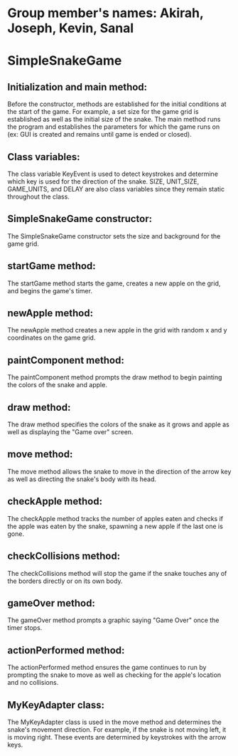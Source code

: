 # Group member's names: Akirah, Joseph, Kevin, Sanal

# SimpleSnakeGame

## Initialization and main method:
Before the constructor, methods are established for the initial conditions at the start of the game.
For example, a set size for the game grid is established as well as the initial size of the snake.
The main method runs the program and establishes the parameters for which the
game runs on (ex: GUI is created and remains until game is ended or closed).
## Class variables:
The class variable KeyEvent is used to detect keystrokes and determine which key is used for the direction of the snake.
SIZE, UNIT_SIZE, GAME_UNITS, and DELAY are also class variables since they remain static throughout the class.
## SimpleSnakeGame constructor:
The SimpleSnakeGame constructor sets the size and background for the game grid.

## startGame method:
The startGame method starts the game, creates a new apple on the grid, and begins the game's timer.
## newApple method:
The newApple method creates a new apple in the grid with random x and y coordinates on the game grid.
## paintComponent method:
The paintComponent method prompts the draw method to begin painting the colors of the snake and apple.
## draw method:
The draw method specifies the colors of the snake as it grows and apple
as well as displaying the "Game over" screen.
## move method:
The move method allows the snake to move in the direction
of the arrow key as well as directing the snake's body with its head.
## checkApple method:
The checkApple method tracks the number of apples eaten and checks if the 
apple was eaten by the snake, spawning a new apple if the last one is gone.
## checkCollisions method:
The checkCollisions method will stop the game if the snake touches any of the 
borders directly or on its own body.
## gameOver method:
The gameOver method prompts a graphic saying "Game Over" once the timer stops.
## actionPerformed method:
The actionPerformed method ensures the game continues to run by prompting
the snake to move as well as checking for the apple's location and no collisions.
## MyKeyAdapter class:
The MyKeyAdapter class is used in the move method and
determines the snake's movement direction. For example, if the 
snake is not moving left, it is moving right. These events are determined
by keystrokes with the arrow keys.